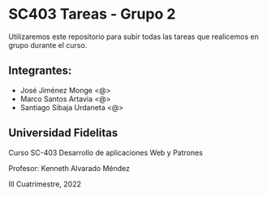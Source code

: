 # SC403 Tareas - Grupo 2

Utilizaremos este repositorio para subir todas las tareas que realicemos en grupo durante el curso.

## Integrantes:

- José Jiménez Monge <@>
- Marco Santos Artavia <@>
- Santiago Sibaja Urdaneta <@>


## Universidad Fidelitas
Curso SC-403 Desarrollo de aplicaciones Web y Patrones

Profesor: Kenneth Alvarado Méndez


III Cuatrimestre, 2022

